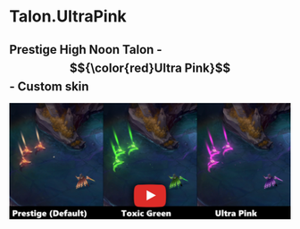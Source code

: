 # Talon.UltraPink

## Prestige High Noon Talon - $${\color{red}Ultra Pink}$$ - Custom skin
[![IMAGE ALT TEXT HERE](./readme_picture.png)](https://www.youtube.com/watch?v=hdWnTyzXnX8)
